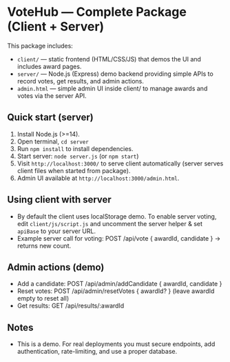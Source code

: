 # VoteHub — Complete Package (Client + Server)

This package includes:
- `client/` — static frontend (HTML/CSS/JS) that demos the UI and includes award pages.
- `server/` — Node.js (Express) demo backend providing simple APIs to record votes, get results, and admin actions.
- `admin.html` — simple admin UI inside client/ to manage awards and votes via the server API.

## Quick start (server)
1. Install Node.js (>=14).
2. Open terminal, `cd server`
3. Run `npm install` to install dependencies.
4. Start server: `node server.js` (or `npm start`)
5. Visit `http://localhost:3000/` to serve client automatically (server serves client files when started from package).
6. Admin UI available at `http://localhost:3000/admin.html`.

## Using client with server
- By default the client uses localStorage demo. To enable server voting, edit `client/js/script.js` and uncomment the server helper & set `apiBase` to your server URL.
- Example server call for voting:
  POST /api/vote  { awardId, candidate } -> returns new count.

## Admin actions (demo)
- Add a candidate: POST /api/admin/addCandidate { awardId, candidate }
- Reset votes: POST /api/admin/resetVotes { awardId? } (leave awardId empty to reset all)
- Get results: GET /api/results/:awardId

## Notes
- This is a demo. For real deployments you must secure endpoints, add authentication, rate-limiting, and use a proper database.
